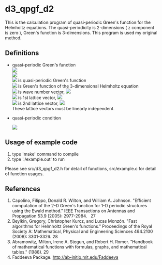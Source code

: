 # d3_qpgf_d2
This is the calculation program of quasi-periodic Green's function for the Helmholtz equations. 
The quasi-periodicity is 2-dimensions ( z component is zero ), Green's function is 3-dimensions. 
This program is used my original method.

## Definitions
- quasi-periodic Green's function  
  <img src="https://latex.codecogs.com/gif.latex?\,^q\!G(\mathbf{r})=\sum_{l_1=-\infty}^{\infty}\sum_{l_2=-\infty}^{\infty}G(\mathbf{r}+l_1\mathbf{d}_1+l_2\mathbf{d}_2)\exp\left(i\mathbf{k}\cdot(l_1\mathbf{d}_1+l_2\mathbf{d}_2)\right)">  
  <img src="https://latex.codecogs.com/gif.latex?G(\mathbf{r})=\frac{\exp(ik|\mathbf{r}|)}{4\pi|\mathbf{r}|}">  
  <img src="https://latex.codecogs.com/gif.latex?\,^q\!G(\mathbf{r})"> is quasi-periodic Green's function  
  <img src="https://latex.codecogs.com/gif.latex?G(\mathbf{r})"> is Green's function of the 3-dimensional Helmholtz equation  
  <img src="https://latex.codecogs.com/gif.latex?\mathbf{k}"> is wave number vector,
  <img src="https://latex.codecogs.com/gif.latex?|\mathbf{k}|=k">  
  <img src="https://latex.codecogs.com/gif.latex?\mathbf{d}_1"> is 1st lattice vector,
  <img src="https://latex.codecogs.com/gif.latex?\mathbf{d}_1=(d_{1x},d_{1y},0)">  
  <img src="https://latex.codecogs.com/gif.latex?\mathbf{d}_2"> is 2nd lattice vector,
  <img src="https://latex.codecogs.com/gif.latex?\mathbf{d}_2=(d_{2x},d_{2y},0)">  
  These lattice vectors must be linearly independent.

- quasi-periodic condition  
  
  <img src="https://latex.codecogs.com/gif.latex?\,^q\!G(\mathbf{r}+l_1\mathbf{d}_1+l_2\mathbf{d}_2)=\exp\left(-i\mathbf{k}\cdot(l_1\mathbf{d}_1+l_2\mathbf{d}_2)\right)\,^q\!G(\mathbf{r}),l_1\in\mathbb{Z},l_2\in\mathbb{Z}">
  
## Usage of example code
1. type 'make' command to compile
2. type './example.out' to run  

Please see src/d3_qpgf_d2.h for detail of functions, src/example.c for detail of function usages.

## References
1. Capolino, Filippo, Donald R. Wilton, and William A. Johnson. "Efficient computation of the 2-D Green's function for 1-D periodic structures using the Ewald method." IEEE Transactions on Antennas and Propagation 53.9 (2005): 2977-2984.  
27
2. Beylkin, Gregory, Christopher Kurcz, and Lucas Monzón. "Fast algorithms for Helmholtz Green's functions." Proceedings of the Royal Society A: Mathematical, Physical and Engineering Sciences 464.2100 (2008): 3301-3326.
28
3. Abramowitz, Milton, Irene A. Stegun, and Robert H. Romer. "Handbook of mathematical functions with formulas, graphs, and mathematical tables." (1988).
29
4. Faddeeva Package. http://ab-initio.mit.edu/Faddeeva
